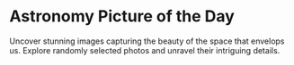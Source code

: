 # Astronomy Picture of the Day

Uncover stunning images capturing the beauty of the space that envelops us. Explore randomly selected photos and unravel their intriguing details.